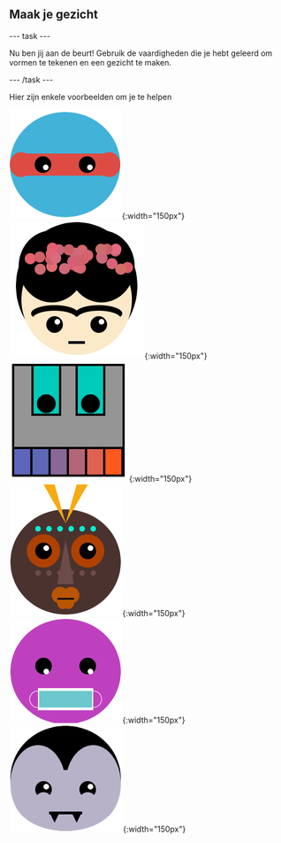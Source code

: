 ## Maak je gezicht

--- task ---

Nu ben jij aan de beurt! Gebruik de vaardigheden die je hebt geleerd om vormen te tekenen en een gezicht te maken.

--- /task ---

Hier zijn enkele voorbeelden om je te helpen

![Een gezicht met ninja-ogen](images/eyes.png){:width="150px"}
![A face that looks like Frida Kahlo](images/frida.png){:width="150px"}
![A face that looks like a robot with teeth](images/robot-teeth.png){:width="150px"}
![A face that looks like a tribal mask](images/tribal.png){:width="150px"}
![A face wearing a face mask](images/rectangle-mask.png){:width="150px"}
![A face that looks like a vampire](images/vampire.png){:width="150px"}